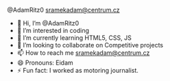 @AdamRitz0
sramekadam@centrum.cz

- 👋 Hi, I’m @AdamRitz0
- 👀 I’m interested in coding
- 🌱 I’m currently learning HTML5, CSS, JS
- 💞️ I’m looking to collaborate on Competitive projects
- 📫 How to reach me sramekadam@centrum.cz
- 😄 Pronouns: Eidam
- ⚡ Fun fact: I worked as motoring journalist.

<!---
AdamRitz0/AdamRitz0 is a ✨ special ✨ repository because its `README.md` (this file) appears on your GitHub profile.
You can click the Preview link to take a look at your changes.
--->
